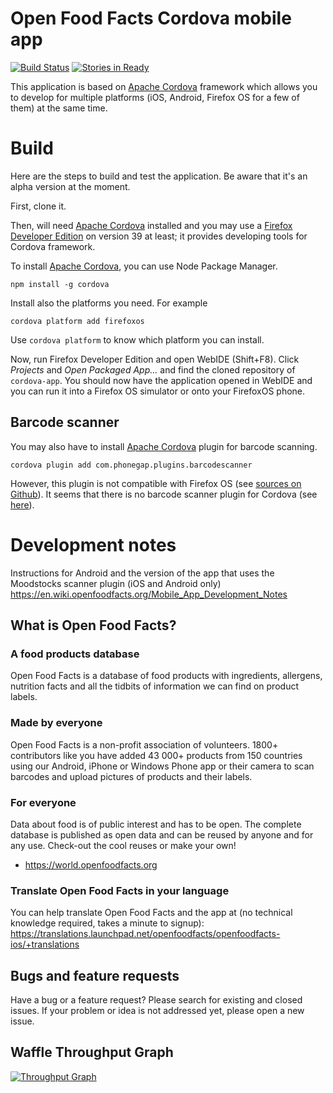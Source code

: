 Open Food Facts Cordova mobile app
==========================
[![Build Status](https://travis-ci.org/openfoodfacts/cordova-app.svg?branch=master)](https://travis-ci.org/openfoodfacts/cordova-app) [![Stories in Ready](https://badge.waffle.io/openfoodfacts/cordova-app.svg?label=ready&title=Ready)](http://waffle.io/openfoodfacts/cordova-app)


This application is based on [Apache Cordova](https://cordova.apache.org/)
framework which allows you to develop for multiple platforms (iOS, Android,
Firefox OS for a few of them) at the same time.

# Build
Here are the steps to build and test the application.  Be aware that it's an
alpha version at the moment.

First, clone it.

Then, will need [Apache Cordova](https://cordova.apache.org/) installed and you
may use a [Firefox Developer
Edition](https://www.mozilla.org/fr/firefox/developer/) on version 39 at least;
it provides developing tools for Cordova framework.

To install [Apache Cordova](https://cordova.apache.org/), you can use Node
Package Manager.

```
npm install -g cordova
```

Install also the platforms you need.  For example

```
cordova platform add firefoxos
```

Use `cordova platform` to know which platform you can install.

Now, run Firefox Developer Edition and open WebIDE (Shift+F8).  Click *Projects*
and *Open Packaged App...* and find the cloned repository of `cordova-app`.  You
should now have the application opened in WebIDE and you can run it into a
Firefox OS simulator or onto your FirefoxOS phone.

## Barcode scanner

You may also have to install [Apache Cordova](https://cordova.apache.org/) plugin for barcode scanning.

```
cordova plugin add com.phonegap.plugins.barcodescanner
```

However, this plugin is not compatible with Firefox OS (see [sources on
Github](https://github.com/wildabeast/BarcodeScanner)).  It seems that there is
no barcode scanner plugin for Cordova (see
[here](http://plugreg.com/search?q=barcode#platform=firefoxos)).

# Development notes

Instructions for Android and the version of the app that uses the Moodstocks scanner plugin (iOS and Android only)
https://en.wiki.openfoodfacts.org/Mobile_App_Development_Notes


## What is Open Food Facts?

### A food products database

Open Food Facts is a database of food products with ingredients, allergens, nutrition facts and all the tidbits of information we can find on product labels. 

### Made by everyone

Open Food Facts is a non-profit association of volunteers.
1800+ contributors like you have added 43 000+ products from 150 countries using our Android, iPhone or Windows Phone app or their camera to scan barcodes and upload pictures of products and their labels.

### For everyone

Data about food is of public interest and has to be open. The complete database is published as open data and can be reused by anyone and for any use. Check-out the cool reuses or make your own!
- <https://world.openfoodfacts.org>

### Translate Open Food Facts in your language

You can help translate Open Food Facts and the app at (no technical knowledge required, takes a minute to signup): <br>
https://translations.launchpad.net/openfoodfacts/openfoodfacts-ios/+translations

## Bugs and feature requests

Have a bug or a feature request? Please search for existing and closed issues. If your problem or idea is not addressed yet, please open a new issue.

## Waffle Throughput Graph

[![Throughput Graph](https://graphs.waffle.io/openfoodfacts/cordova-app/throughput.svg)](https://waffle.io/openfoodfacts/cordova-app/metrics/throughput)
